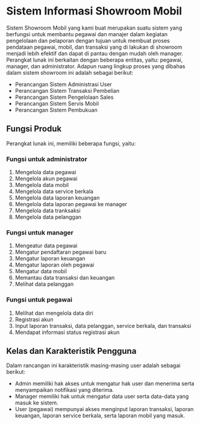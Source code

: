 # Sistem Informasi Showroom Mobil

Sistem Showroom Mobil yang kami buat merupakan suatu sistem yang berfungsi untuk membantu pegawai dan manajer dalam kegiatan pengelolaan dan pelaporan dengan tujuan untuk membuat proses pendataan pegawai, mobil, dan transaksi yang di lakukan di showroom menjadi lebih efektif dan dapat di pantau dengan mudah oleh manager. Perangkat lunak ini berkaitan dengan beberapa entitas, yaitu: pegawai, manager, dan administrator. Adapun ruang lingkup proses yang dibahas dalam sistem showroom ini adalah sebagai berikut:
* Perancangan Sistem Administrasi User
* Perancangan Sistem Transaksi Pembelian
* Perancangan Sistem Pengelolaan Sales
* Perancangan Sistem Servis Mobil
* Perancangan Sistem Pembukuan

## Fungsi Produk
Perangkat lunak ini, memiliki beberapa fungsi, yaitu:
### Fungsi untuk administrator
1. Mengelola data pegawai
2. Mengelola akun pegawai
3. Mengelola data mobil
4. Mengelola data service berkala
5. Mengelola data laporan keuangan
6. Mengelola data laporan pegawai ke manager
7. Mengelola data tranksaksi
8. Mengelola data pelanggan

### Fungsi untuk manager
1. Mengeatur data pegawai
2. Mengatur pendaftaran pegawai baru
3. Mengatur laporan keuangan
4. Mengatur laporan oleh pegawai
5. Mengatur data mobil
6. Memantau data transaksi dan keuangan
7. Melihat data pelanggan

### Fungsi untuk pegawai
1. Melihat dan mengelola data diri
2. Registrasi akun
3. Input laporan transaksi, data pelanggan, service berkala, dan transaksi
4. Mendapat informasi status registrasi akun

## Kelas dan Karakteristik Pengguna
Dalam rancangan ini karakteristik masing-masing user adalah sebagai berikut:
* Admin memiliki hak akses untuk mengatur hak user dan menerima serta menyampaikan notifikasi yang diterima.
* Manager memiliki hak untuk mengatur data user serta data-data yang masuk ke sistem.
* User (pegawai) mempunyai akses menginput laporan transaksi, laporan keuangan, laporan service berkala, serta laporan mobil yang masuk.
